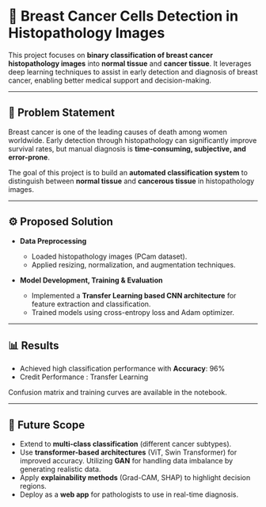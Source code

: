 # 🧬 Breast Cancer Cells Detection in Histopathology Images  

This project focuses on **binary classification of breast cancer histopathology images** into **normal tissue** and **cancer tissue**. It leverages deep learning techniques to assist in early detection and diagnosis of breast cancer, enabling better medical support and decision-making.  

---

## 📌 Problem Statement  
Breast cancer is one of the leading causes of death among women worldwide. Early detection through histopathology can significantly improve survival rates, but manual diagnosis is **time-consuming, subjective, and error-prone**.  

The goal of this project is to build an **automated classification system** to distinguish between **normal tissue** and **cancerous tissue** in histopathology images.  

---

## ⚙️ Proposed Solution  
- **Data Preprocessing**  
  - Loaded histopathology images (PCam dataset).  
  - Applied resizing, normalization, and augmentation techniques.  

- **Model Development, Training & Evaluation**  
  - Implemented a **Transfer Learning based CNN architecture** for feature extraction and classification.    
  - Trained models using cross-entropy loss and Adam optimizer.  

---


## 📊 Results  
- Achieved high classification performance with **Accuracy**: 96%    
- Credit Performance : Transfer Learning

Confusion matrix and training curves are available in the notebook.  

---

## 🚀 Future Scope  
- Extend to **multi-class classification** (different cancer subtypes).  
- Use **transformer-based architectures** (ViT, Swin Transformer) for improved accuracy. Utilizing **GAN** for handling data imbalance by generating realistic data. 
- Apply **explainability methods** (Grad-CAM, SHAP) to highlight decision regions.  
- Deploy as a **web app** for pathologists to use in real-time diagnosis.  
